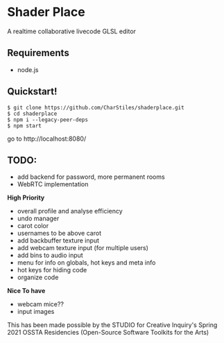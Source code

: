 # Shader Place
A realtime collaborative livecode GLSL editor

## Requirements
- node.js

## Quickstart!
```
$ git clone https://github.com/CharStiles/shaderplace.git
$ cd shaderplace
$ npm i --legacy-peer-deps
$ npm start
```
go to http://localhost:8080/

## TODO:
- add backend for password, more permanent rooms
- WebRTC implementation

**High Priority**
- overall profile and analyse efficiency
- undo manager
- carot color
- usernames to be above carot
- add backbuffer texture input
- add webcam texture input (for multiple users)
- add bins to audio input
- menu for info on globals, hot keys and meta info
- hot keys for hiding code
- organize code

**Nice To have**
- webcam mice??
- input images

This has been made possible by the STUDIO for Creative Inquiry's Spring 2021 OSSTA Residencies (Open-Source Software Toolkits for the Arts)
